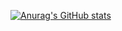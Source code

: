   [![Anurag's GitHub stats](https://github-readme-stats.vercel.app/api?username=Serhieie)](https://github.com/Serhieie/github-readme-stats&theme=shadow_blue)
